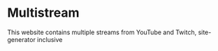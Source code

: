 # Multistream
This website contains multiple streams from YouTube and Twitch, site-generator inclusive
